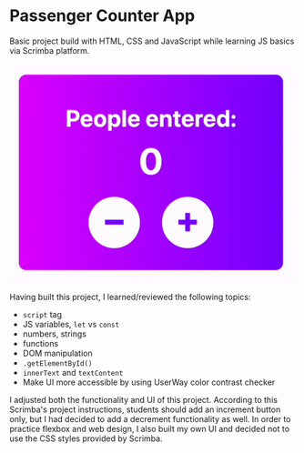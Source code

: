 # Passenger Counter App

Basic project build with HTML, CSS and JavaScript while learning JS basics via Scrimba platform.

![GIF of the finished Passenger Counter App project](./passenger-count-showcase.gif)

Having built this project, I learned/reviewed the following topics:

- `script` tag
- JS variables, `let` vs `const`
- numbers, strings
- functions
- DOM manipulation
- `.getElementById()`
- `innerText` and `textContent`
- Make UI more accessible by using UserWay color contrast checker

I adjusted both the functionality and UI of this project. According to this Scrimba's project instructions, students should add an increment button only, but I had decided to add a decrement functionality as well. In order to practice flexbox and web design, I also built my own UI and decided not to use the CSS styles provided by Scrimba.

